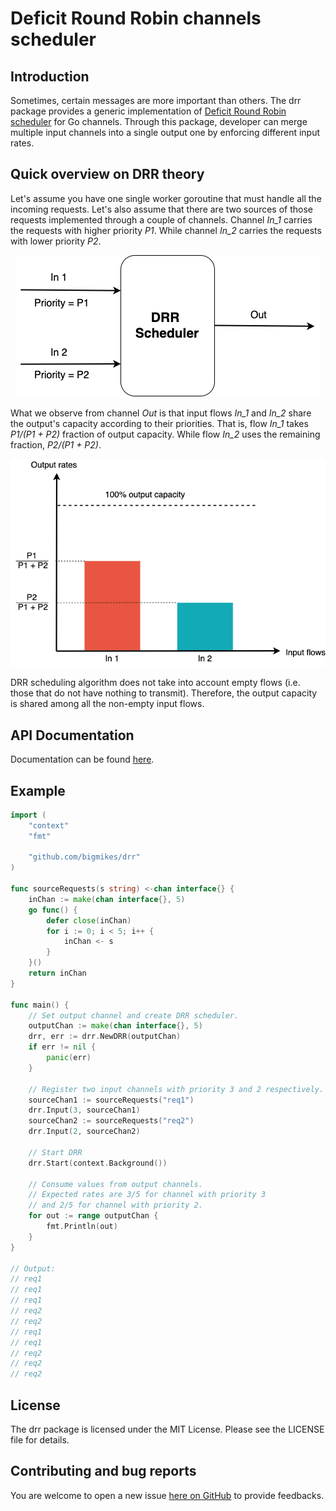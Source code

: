 # Deficit Round Robin channels scheduler

## Introduction
Sometimes, certain messages are more important than others. The drr package provides a generic implementation of [Deficit Round Robin scheduler](https://en.wikipedia.org/wiki/Deficit_round_robin) for Go channels. Through this package, developer can merge multiple input channels into a single output one by enforcing different input rates. 

## Quick overview on DRR theory
Let's assume you have one single worker goroutine that must handle all the incoming requests. Let's also assume that there are two sources of those requests implemented through a couple of channels. Channel _In_1_ carries the requests with higher priority _P1_. While channel _In_2_ carries the requests with lower priority _P2_.

<p align="center">
  <img src="doc/img/drrschema.png">
</p>

What we observe from channel _Out_ is that input flows _In_1_ and _In_2_ share the output's capacity according to their priorities. That is, flow _In_1_ takes _P1/(P1 + P2)_ fraction of output capacity. While flow _In_2_ uses the remaining fraction, _P2/(P1 + P2)_. 

<p align="center">
  <img src="doc/img/barchart.png">
</p>

DRR scheduling algorithm does not take into account empty flows (i.e. those that do not have nothing to transmit). Therefore, the output capacity is shared among all the non-empty input flows.

## API Documentation
Documentation can be found [here](https://godoc.org/github.com/bigmikes/drr).

## Example
```Go
import (
	"context"
	"fmt"

	"github.com/bigmikes/drr"
)

func sourceRequests(s string) <-chan interface{} {
	inChan := make(chan interface{}, 5)
	go func() {
		defer close(inChan)
		for i := 0; i < 5; i++ {
			inChan <- s
		}
	}()
	return inChan
}

func main() {
	// Set output channel and create DRR scheduler.
	outputChan := make(chan interface{}, 5)
	drr, err := drr.NewDRR(outputChan)
	if err != nil {
		panic(err)
	}

	// Register two input channels with priority 3 and 2 respectively.
	sourceChan1 := sourceRequests("req1")
	drr.Input(3, sourceChan1)
	sourceChan2 := sourceRequests("req2")
	drr.Input(2, sourceChan2)

	// Start DRR
	drr.Start(context.Background())

	// Consume values from output channels.
	// Expected rates are 3/5 for channel with priority 3
	// and 2/5 for channel with priority 2.
	for out := range outputChan {
		fmt.Println(out)
	}
}

// Output:
// req1
// req1
// req1
// req2
// req2
// req1
// req1
// req2
// req2
// req2
```

## License 
The drr package is licensed under the MIT License. Please see the LICENSE file for details.

## Contributing and bug reports
You are welcome to open a new issue [here on GitHub](https://github.com/bigmikes/drr/issues) to provide feedbacks. 